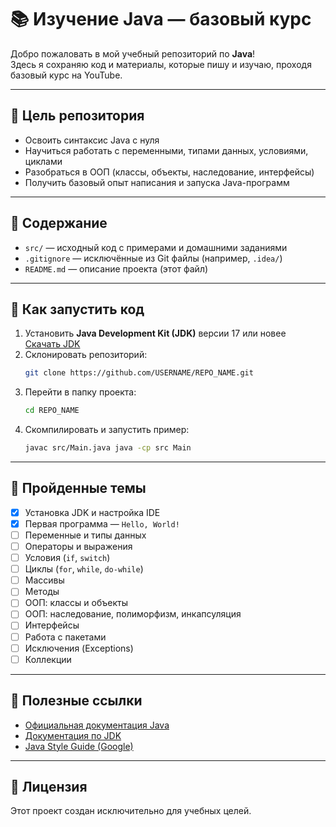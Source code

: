 # 📚 Изучение Java — базовый курс

Добро пожаловать в мой учебный репозиторий по **Java**!  
Здесь я сохраняю код и материалы, которые пишу и изучаю, проходя базовый курс на YouTube.

---

## 🎯 Цель репозитория
- Освоить синтаксис Java с нуля
- Научиться работать с переменными, типами данных, условиями, циклами
- Разобраться в ООП (классы, объекты, наследование, интерфейсы)
- Получить базовый опыт написания и запуска Java-программ

---

## 📂 Содержание
- `src/` — исходный код с примерами и домашними заданиями
- `.gitignore` — исключённые из Git файлы (например, `.idea/`)
- `README.md` — описание проекта (этот файл)

---

## 🚀 Как запустить код
1. Установить **Java Development Kit (JDK)** версии 17 или новее  
   [Скачать JDK](https://www.oracle.com/java/technologies/downloads/)
2. Склонировать репозиторий:
   ```bash
   git clone https://github.com/USERNAME/REPO_NAME.git
   ```
3. Перейти в папку проекта:
   ```bash
   cd REPO_NAME
   ```
4. Скомпилировать и запустить пример:
   ```bash
   javac src/Main.java java -cp src Main
   ```

---

## 📌 Пройденные темы

* [x] Установка JDK и настройка IDE
* [x] Первая программа — `Hello, World!`
* [ ] Переменные и типы данных
* [ ] Операторы и выражения
* [ ] Условия (`if`, `switch`)
* [ ] Циклы (`for`, `while`, `do-while`)
* [ ] Массивы
* [ ] Методы
* [ ] ООП: классы и объекты
* [ ] ООП: наследование, полиморфизм, инкапсуляция
* [ ] Интерфейсы
* [ ] Работа с пакетами
* [ ] Исключения (Exceptions)
* [ ] Коллекции

---

## 🔗 Полезные ссылки

* [Официальная документация Java](https://docs.oracle.com/javase/tutorial/)
* [Документация по JDK](https://docs.oracle.com/en/java/javase/)
* [Java Style Guide (Google)](https://google.github.io/styleguide/javaguide.html)

---

## 📜 Лицензия

Этот проект создан исключительно для учебных целей.
